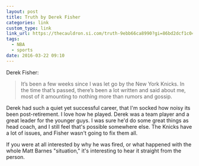 ```yaml
---
layout: post
title: Truth by Derek Fisher
categories: link
custom_type: link
link_url: https://thecauldron.si.com/truth-9ebb66ca8990?gi=86bd2dcf1c04
tags:
  - NBA
  - sports
date: 2016-03-22 09:10
---
```

Derek Fisher:

> It’s been a few weeks since I was let go by the New York Knicks. In the time that’s passed, there’s been a lot written and said about me, most of it amounting to nothing more than rumors and gossip.

Derek had such a quiet yet successful career, that I'm socked how noisy its been post-retirement. I love how he played. Derek was a team player and a great leader for the younger guys. I was sure he'd do some great things as head coach, and I still feel that's possible somewhere else. The Knicks have a lot of issues, and Fisher wasn't going to fix them all.

If you were at all interested by why he was fired, or what happened with the whole Matt Barnes "situation," it's interesting to hear it straight from the person.
